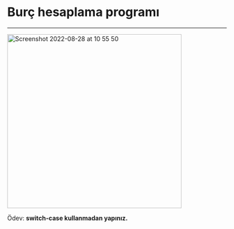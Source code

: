 # Burç hesaplama programı

---

<img width="400" alt="Screenshot 2022-08-28 at 10 55 50" src="https://user-images.githubusercontent.com/72032853/187063963-fdb7bb2a-3c34-41f1-a226-6241eff2366d.png">


Ödev: **switch-case kullanmadan yapınız.**
